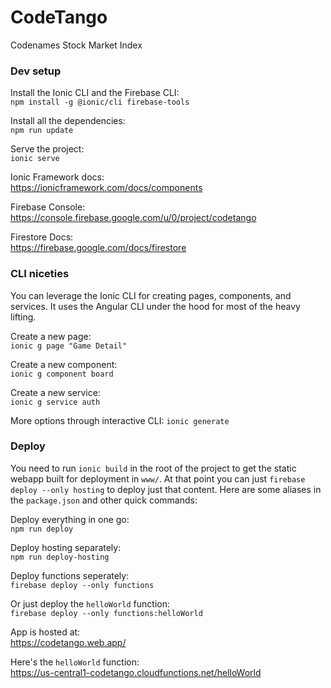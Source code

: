 # CodeTango

Codenames Stock Market Index

### Dev setup

Install the Ionic CLI and the Firebase CLI:  
`npm install -g @ionic/cli firebase-tools`

Install all the dependencies:  
`npm run update` 

Serve the project:  
`ionic serve`

Ionic Framework docs:  
https://ionicframework.com/docs/components

Firebase Console:  
https://console.firebase.google.com/u/0/project/codetango

Firestore Docs:  
https://firebase.google.com/docs/firestore

### CLI niceties

You can leverage the Ionic CLI for creating pages, components, and services. It uses the Angular CLI under the hood for most of the heavy lifting.

Create a new page:  
`ionic g page "Game Detail"`

Create a new component:  
`ionic g component board`

Create a new service:  
`ionic g service auth`

More options through interactive CLI:
`ionic generate`

### Deploy

You need to run `ionic build` in the root of the project to get the static webapp built for deployment in `www/`. At that point you can just `firebase deploy --only hosting` to deploy just that content. Here are some aliases in the `package.json` and other quick commands:

Deploy everything in one go:  
`npm run deploy`

Deploy hosting separately:  
`npm run deploy-hosting`

Deploy functions seperately:  
`firebase deploy --only functions`  

Or just deploy the `helloWorld` function:  
`firebase deploy --only functions:helloWorld`  

App is hosted at:  
https://codetango.web.app/

Here's the `helloWorld` function:  
https://us-central1-codetango.cloudfunctions.net/helloWorld
